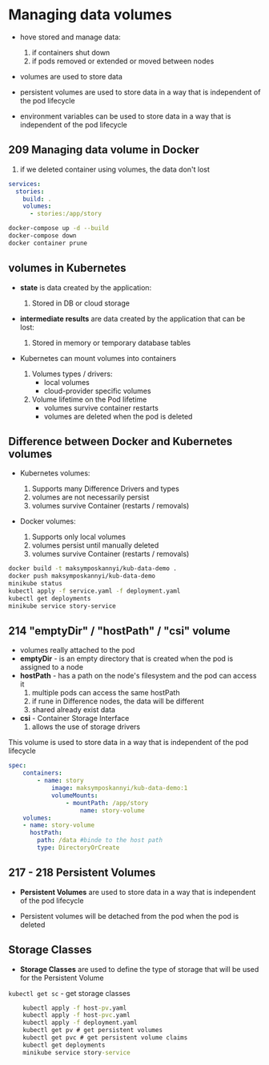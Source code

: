 # Managing data volumes

- hove stored and manage data:
    1. if containers shut down
    2. if pods removed or extended or moved between nodes

- volumes are used to store data
- persistent volumes are used to store data in a way that is independent of the pod lifecycle
- environment variables can be used to store data in a way that is independent of the pod lifecycle

## 209 Managing data volume in Docker

1. if we deleted container using volumes, the data don't lost

```yaml
services:
  stories:
    build: .
    volumes:
      - stories:/app/story
```

```bash
docker-compose up -d --build
docker-compose down
docker container prune
```

## volumes in Kubernetes

- **state** is data created by the application:
    1. Stored in DB or cloud storage
- **intermediate results** are data created by the application that can be lost:
    1. Stored in memory or temporary database tables

- Kubernetes can mount volumes into containers
    1. Volumes types / drivers:
        - local volumes
        - cloud-provider specific volumes
    2. Volume lifetime on the Pod lifetime
        - volumes survive container restarts
        - volumes are deleted when the pod is deleted

## Difference between Docker and Kubernetes volumes

- Kubernetes volumes:
    1. Supports many Difference Drivers and types
    2. volumes are not necessarily persist
    3. volumes survive Container (restarts /  removals)

- Docker volumes:
    1. Supports only local volumes
    2. volumes persist until manually deleted
    3. volumes survive Container (restarts /  removals)

```bash
docker build -t maksymposkannyi/kub-data-demo .
docker push maksymposkannyi/kub-data-demo
minikube status
kubectl apply -f service.yaml -f deployment.yaml
kubectl get deployments
minikube service story-service
```

## 214 "emptyDir" / "hostPath" / "csi" volume

- volumes really attached to the pod
- **emptyDir**  - is an empty directory that is created when the pod is assigned to a node
- **hostPath** - has a path on the node's filesystem and the pod can access it
   1. multiple pods can access the same hostPath
   2. if rune in Difference nodes, the data will be different
   3. shared already exist data
- **csi** - Container Storage Interface
    1. allows the use of storage drivers

This volume is used to store data in a way that is independent of the pod lifecycle

```yaml
spec:
    containers:
        - name: story
            image: maksymposkannyi/kub-data-demo:1
            volumeMounts:
                - mountPath: /app/story
                    name: story-volume
    volumes:
    - name: story-volume
      hostPath:
        path: /data #binde to the host path
        type: DirectoryOrCreate
```

## 217 - 218 Persistent Volumes

- **Persistent Volumes** are used to store data in a way that is independent of the pod lifecycle

- Persistent volumes will be detached from the pod when the pod is deleted

## Storage Classes

- **Storage Classes** are used to define the type of storage that will be used for the Persistent Volume

`kubectl get sc` - get storage classes

```cmd
    kubectl apply -f host-pv.yaml
    kubectl apply -f host-pvc.yaml
    kubectl apply -f deployment.yaml
    kubectl get pv # get persistent volumes
    kubectl get pvc # get persistent volume claims
    kubectl get deployments
    minikube service story-service
```
